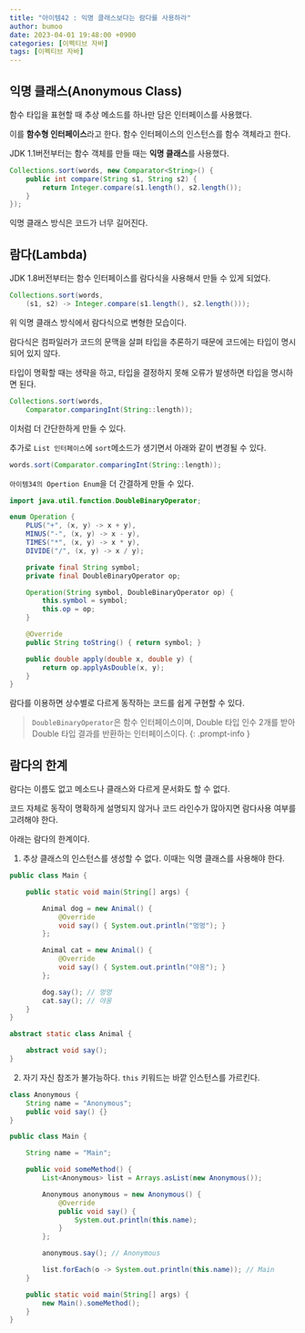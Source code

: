 ```yaml
---
title: "아이템42 : 익명 클래스보다는 람다를 사용하라"
author: bumoo
date: 2023-04-01 19:48:00 +0900
categories: [이펙티브 자바]
tags: [이펙티브 자바]
---
```


## 익명 클래스(Anonymous Class)

함수 타입을 표현할 때 추상 메소드를 하나만 담은 인터페이스를 사용했다.

이를 **함수형 인터페이스**라고 한다. 함수 인터페이스의 인스턴스를 함수 객체라고 한다.

JDK 1.1버전부터는 함수 객체를 만들 때는 **익명 클래스**를 사용했다.

```java
Collections.sort(words, new Comparator<String>() {
    public int compare(String s1, String s2) {
        return Integer.compare(s1.length(), s2.length());
    }
});
```

익명 클래스 방식은 코드가 너무 길어진다.

## 람다(Lambda)

JDK 1.8버전부터는 함수 인터페이스를 람다식을 사용해서 만들 수 있게 되었다.

```java
Collections.sort(words, 
    (s1, s2) -> Integer.compare(s1.length(), s2.length()));
```

위 익명 클래스 방식에서 람다식으로 변형한 모습이다.

람다식은 컴파일러가 코드의 문맥을 살펴 타입을 추론하기 때문에 코드에는 타입이 명시되어 있지 않다.

타입이 명확할 때는 생략을 하고, 타입을 결정하지 못해 오류가 발생하면 타입을 명시하면 된다.

```java
Collections.sort(words, 
    Comparator.comparingInt(String::length));
```

이처럼 더 간단한하게 만들 수 있다. 

추가로 `List 인터페이스`에 `sort`메소드가 생기면서 아래와 같이 변경될 수 있다.

```java
words.sort(Comparator.comparingInt(String::length));
```


`아이템34의 Opertion Enum`을 더 간결하게 만들 수 있다.

```java
import java.util.function.DoubleBinaryOperator;

enum Operation {
    PLUS("+", (x, y) -> x + y),
    MINUS("-", (x, y) -> x - y),
    TIMES("*", (x, y) -> x * y),
    DIVIDE("/", (x, y) -> x / y);

    private final String symbol;
    private final DoubleBinaryOperator op;

    Operation(String symbol, DoubleBinaryOperator op) {
        this.symbol = symbol;
        this.op = op;
    }

    @Override
    public String toString() { return symbol; }

    public double apply(double x, double y) {
        return op.applyAsDouble(x, y);
    }
}
```
람다를 이용하면 상수별로 다르게 동작하는 코드를 쉽게 구현할 수 있다.

> `DoubleBinaryOperator`은 함수 인터페이스이며, Double 타입 인수 2개를 받아 Double 타입 결과를 반환하는 인터페이스이다.
{: .prompt-info }

## 람다의 한계

람다는 이름도 없고 메소드나 클래스와 다르게 문서화도 할 수 없다.

코드 자체로 동작이 명확하게 설명되지 않거나 코드 라인수가 많아지면 람다사용 여부를 고려해야 한다.

아래는 람다의 한계이다.

1. 추상 클래스의 인스턴스를 생성할 수 없다. 이때는 익명 클래스를 사용해야 한다.
```java
public class Main {

    public static void main(String[] args) {

        Animal dog = new Animal() {
            @Override
            void say() { System.out.println("멍멍"); }
        };

        Animal cat = new Animal() {
            @Override
            void say() { System.out.println("야옹"); }
        };

        dog.say(); // 멍멍
        cat.say(); // 야옹
    }
}

abstract static class Animal {

    abstract void say();
}
```

2. 자기 자신 참조가 불가능하다. `this` 키워드는 바깥 인스턴스를 가르킨다.

```java
class Anonymous {
    String name = "Anonymous";
    public void say() {}
}

public class Main {

    String name = "Main";

    public void someMethod() {
        List<Anonymous> list = Arrays.asList(new Anonymous());

        Anonymous anonymous = new Anonymous() {
            @Override
            public void say() {
                System.out.println(this.name);
            }
        };

        anonymous.say(); // Anonymous

        list.forEach(o -> System.out.println(this.name)); // Main
    }

    public static void main(String[] args) {
        new Main().someMethod();
    }
}
```